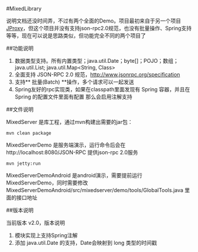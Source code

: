 #MixedLibrary

说明文档还没时间弄，不过有两个全面的Demo。项目最初来自于另一个项目[JProxy](https://code.google.com/p/jpoxy/)，但这个项目并没有支持json-rpc2.0规范，也没有批量操作、Spring支持等等，现在可以说是思路类似，但功能完全不同的两个项目了

##功能说明

1. 数据类型支持。所有内置类型；java.util.Date；byte[]；POJO；数组；java.util.List<Class>; java.util.Map<String, Class>
2. 全面支持 JSON-RPC 2.0 规范，http://www.jsonrpc.org/specification
3. 支持** 批量(Batch) **操作，多个请求可以一起发送
4. Spring友好的rpc实现类，如果在classpath里面发现有 Spring 容器，并且在 Spring 的配置文件里面有配置 <bean class="mixedserver.protocol.ModuleContext" /> 那么会启用注解支持

##文件说明

MixedServer 是库工程，通过mvn构建出需要的jar包：

	mvn clean package

MixedServerDemo 是服务端演示，运行命令后会在 http://localhost:8080/JSON-RPC 提供json-rpc 2.0服务
	
	mvn jetty:run

MixedServerDemoAndroid 是android演示，需要提前运行 MixedServerDemo，同时需要修改 MixedServerDemoAndroid/src/mixedserver/demo/tools/GlobalTools.java 里面的接口地址

##版本说明

当前版本 v2.0，版本说明

1. 模块实现上支持Spring注解
2. 添加 java.util.Date 的支持，Date会映射到 long 类型的时间戳